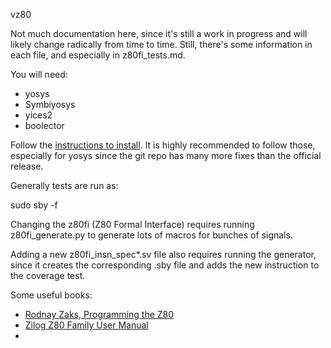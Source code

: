 vz80

Not much documentation here, since it's still a work in progress
and will likely change radically from time to time. Still, there's
some information in each file, and especially in z80fi_tests.md.

You will need:
* yosys
* Symbiyosys
* yices2
* boolector

Follow the [instructions to install](https://symbiyosys.readthedocs.io/en/latest/quickstart.html). It is highly recommended to follow those, especially for yosys since the git repo has many more fixes than the official release.

Generally tests are run as:

sudo sby -f <sby-file>

Changing the z80fi (Z80 Formal Interface) requires running
z80fi_generate.py to generate lots of macros for bunches of
signals.

Adding a new z80fi_insn_spec*.sv file also requires running the
generator, since it creates the corresponding .sby file and adds
the new instruction to the coverage test.

Some useful books:

* [Rodnay Zaks, Programming the Z80](https://archive.org/details/Programming_the_Z-80_2nd_Edition_1980_Rodnay_Zaks)
* [Zilog Z80 Family User Manual](https://archive.org/details/Zilog_Z80_Family_user_manual)
*